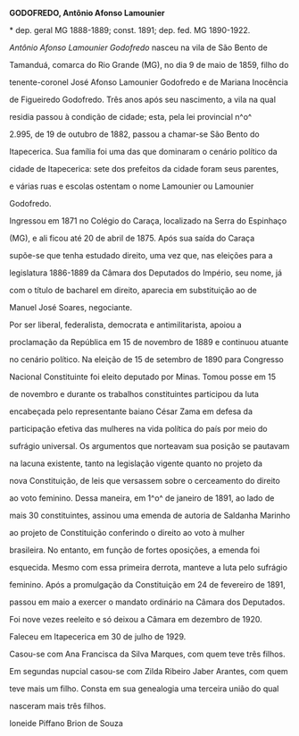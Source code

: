 **GODOFREDO, Antônio Afonso Lamounier**



\* dep. geral MG 1888-1889; const. 1891; dep. fed. MG 1890-1922.



*Antônio Afonso Lamounier Godofredo* nasceu na vila de São Bento de

Tamanduá, comarca do Rio Grande (MG), no dia 9 de maio de 1859, filho do

tenente-coronel José Afonso Lamounier Godofredo e de Mariana Inocência

de Figueiredo Godofredo. Três anos após seu nascimento, a vila na qual

residia passou à condição de cidade; esta, pela lei provincial n^o^

2.995, de 19 de outubro de 1882, passou a chamar-se São Bento do

Itapecerica. Sua família foi uma das que dominaram o cenário político da

cidade de Itapecerica: sete dos prefeitos da cidade foram seus parentes,

e várias ruas e escolas ostentam o nome Lamounier ou Lamounier

Godofredo.



Ingressou em 1871 no Colégio do Caraça, localizado na Serra do Espinhaço

(MG), e ali ficou até 20 de abril de 1875. Após sua saída do Caraça

supõe-se que tenha estudado direito, uma vez que, nas eleições para a

legislatura 1886-1889 da Câmara dos Deputados do Império, seu nome, já

com o título de bacharel em direito, aparecia em substituição ao de

Manuel José Soares, negociante.



Por ser liberal, federalista, democrata e antimilitarista, apoiou a

proclamação da República em 15 de novembro de 1889 e continuou atuante

no cenário político. Na eleição de 15 de setembro de 1890 para Congresso

Nacional Constituinte foi eleito deputado por Minas. Tomou posse em 15

de novembro e durante os trabalhos constituintes participou da luta

encabeçada pelo representante baiano César Zama em defesa da

participação efetiva das mulheres na vida política do país por meio do

sufrágio universal. Os argumentos que norteavam sua posição se pautavam

na lacuna existente, tanto na legislação vigente quanto no projeto da

nova Constituição, de leis que versassem sobre o cerceamento do direito

ao voto feminino. Dessa maneira, em 1^o^ de janeiro de 1891, ao lado de

mais 30 constituintes, assinou uma emenda de autoria de Saldanha Marinho

ao projeto de Constituição conferindo o direito ao voto à mulher

brasileira. No entanto, em função de fortes oposições, a emenda foi

esquecida. Mesmo com essa primeira derrota, manteve a luta pelo sufrágio

feminino. Após a promulgação da Constituição em 24 de fevereiro de 1891,

passou em maio a exercer o mandato ordinário na Câmara dos Deputados.

Foi nove vezes reeleito e só deixou a Câmara em dezembro de 1920.



Faleceu em Itapecerica em 30 de julho de 1929.



Casou-se com Ana Francisca da Silva Marques, com quem teve três filhos.

Em segundas nupcial casou-se com Zilda Ribeiro Jaber Arantes, com quem

teve mais um filho. Consta em sua genealogia uma terceira união do qual

nasceram mais três filhos.



Ioneide Piffano Brion de Souza



